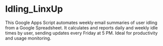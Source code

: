# Idling_LinxUp
This Google Apps Script automates weekly email summaries of user idling from a Google Spreadsheet. It calculates and reports daily and weekly idle times by user, sending updates every Friday at 5 PM. Ideal for productivity and usage monitoring.
